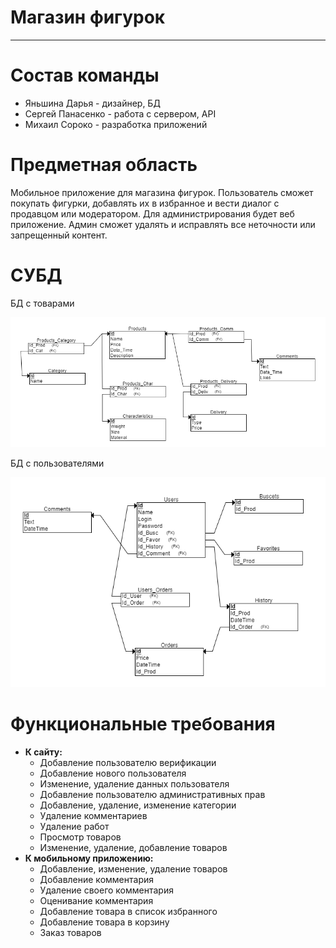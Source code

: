# Магазин фигурок
---
# Состав команды
- Яньшина Дарья - дизайнер, БД
- Сергей Панасенко - работа с сервером, API
- Михаил Сороко - разработка приложений

# Предметная область 
Мобильное приложение для магазина фигурок. Пользователь сможет покупать фигурки, добавлять их в избранное и вести диалог с продавцом или модератором. Для администрирования будет веб приложение. Админ сможет удалять и исправлять все неточности или запрещенный контент.

# СУБД
БД с товарами

![БД с товарами](https://github.com/Gravetar/My_BD/blob/master/Rel1.png "БД с товарами")

БД с пользователями

![БД с пользователями](https://github.com/Gravetar/My_BD/blob/master/Rel2.png "БД с пользователями")

# Функциональные требования
* **К сайту:**
  * Добавление пользователю верификации
  * Добавление нового пользователя
  * Изменение, удаление данных пользователя
  * Добавление пользователю административных прав
  * Добавление, удаление, изменение категории
  * Удаление комментариев
  * Удаление работ
  * Просмотр товаров
  * Изменение, удаление, добавление товаров
* **К мобильному приложению:**
  * Добавление, изменение, удаление товаров
  * Добавление комментария
  * Удаление своего комментария
  * Оценивание комментария
  * Добавление товара в список избранного
  * Добавление товара в корзину
  * Заказ товаров
 

